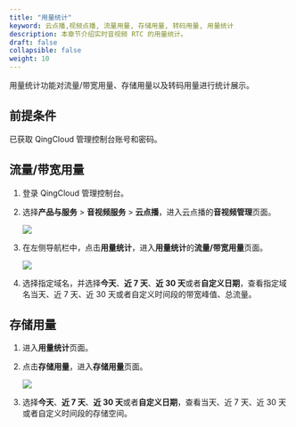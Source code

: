 ```yaml
---
title: "用量统计"
keyword: 云点播,视频点播, 流量用量, 存储用量, 转码用量, 用量统计
description: 本章节介绍实时音视频 RTC 的用量统计。
draft: false
collapsible: false
weight: 10
---
```


用量统计功能对流量/带宽用量、存储用量以及转码用量进行统计展示。

## 前提条件

已获取 QingCloud 管理控制台账号和密码。

## 流量/带宽用量

1. 登录 QingCloud 管理控制台。

2. 选择**产品与服务** > **音视频服务** > **云点播**，进入云点播的**音视频管理**页面。

   ![](/audio_and_video/vod/_images/um_video_list.png)

3. 在左侧导航栏中，点击**用量统计**，进入**用量统计**的**流量/带宽用量**页面。

   ![](/audio_and_video/vod/_images/um_usage_list.png)

4. 选择指定域名，并选择**今天**、**近 7 天**、**近 30 天**或者**自定义日期**，查看指定域名当天、近 7 天、近 30 天或者自定义时间段的带宽峰值、总流量。

## 存储用量

1. 进入**用量统计**页面。

2. 点击**存储用量**，进入**存储用量**页面。

   ![](/audio_and_video/vod/_images/um_storage_list.png)

3. 选择**今天**、**近 7 天**、**近 30 天**或者**自定义日期**，查看当天、近 7 天、近 30 天或者自定义时间段的存储空间。

<!--## 转码用量

1. 进入**用量统计**页面。

2. 点击**转码用量**，进入**转码用量**页面。

   ![](/audio_and_video/vod/_images/um_transcode_list.png)

3. 选择**今天**、**近 7 天**、**近 30 天**或者**自定义日期**，查看当天、近 7 天、近 30 天或者自定义时间段的**视频转码时长**、**视频转码次数**、**音频转码次数**以及**转封装次数**。

4. 您也可以查看转码用量记录，包含转码时间、规格、视频转码时长、视频转码次数、音频转码次数以及转封装次数。

   <img src="/audio_and_video/vod/_images/um_convert_usage_list.png" style="zoom:50%;" />

-->
